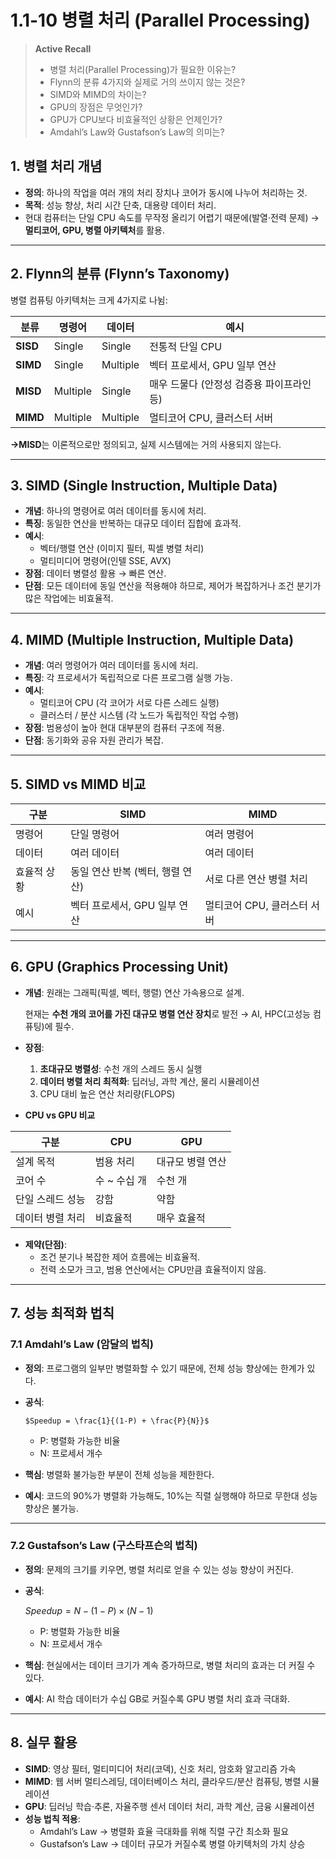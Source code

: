 # 1.1-10 병렬 처리 (Parallel Processing)

> **Active Recall**
> 
> - 병렬 처리(Parallel Processing)가 필요한 이유는?
> - Flynn의 분류 4가지와 실제로 거의 쓰이지 않는 것은?
> - SIMD와 MIMD의 차이는?
> - GPU의 장점은 무엇인가?
> - GPU가 CPU보다 비효율적인 상황은 언제인가?
> - Amdahl’s Law와 Gustafson’s Law의 의미는?

## 1. 병렬 처리 개념

- **정의**: 하나의 작업을 여러 개의 처리 장치나 코어가 동시에 나누어 처리하는 것.
- **목적**: 성능 향상, 처리 시간 단축, 대용량 데이터 처리.
- 현대 컴퓨터는 단일 CPU 속도를 무작정 올리기 어렵기 때문에(발열·전력 문제) → **멀티코어, GPU, 병렬 아키텍처**를 활용.

---

## 2. Flynn의 분류 (Flynn’s Taxonomy)

병렬 컴퓨팅 아키텍처는 크게 4가지로 나뉨:

| 분류 | 명령어 | 데이터 | 예시 |
| --- | --- | --- | --- |
| **SISD** | Single | Single | 전통적 단일 CPU |
| **SIMD** | Single | Multiple | 벡터 프로세서, GPU 일부 연산 |
| **MISD** | Multiple | Single | 매우 드물다 (안정성 검증용 파이프라인 등) |
| **MIMD** | Multiple | Multiple | 멀티코어 CPU, 클러스터 서버 |

**→MISD**는 이론적으로만 정의되고, 실제 시스템에는 거의 사용되지 않는다.

---

## 3. SIMD (Single Instruction, Multiple Data)

- **개념**: 하나의 명령어로 여러 데이터를 동시에 처리.
- **특징**: 동일한 연산을 반복하는 대규모 데이터 집합에 효과적.
- **예시**:
    - 벡터/행렬 연산 (이미지 필터, 픽셀 병렬 처리)
    - 멀티미디어 명령어(인텔 SSE, AVX)
- **장점**: 데이터 병렬성 활용 → 빠른 연산.
- **단점**: 모든 데이터에 동일 연산을 적용해야 하므로, 제어가 복잡하거나 조건 분기가 많은 작업에는 비효율적.

---

## 4. MIMD (Multiple Instruction, Multiple Data)

- **개념**: 여러 명령어가 여러 데이터를 동시에 처리.
- **특징**: 각 프로세서가 독립적으로 다른 프로그램 실행 가능.
- **예시**:
    - 멀티코어 CPU (각 코어가 서로 다른 스레드 실행)
    - 클러스터 / 분산 시스템 (각 노드가 독립적인 작업 수행)
- **장점**: 범용성이 높아 현대 대부분의 컴퓨터 구조에 적용.
- **단점**: 동기화와 공유 자원 관리가 복잡.

---

## 5. SIMD vs MIMD 비교

| 구분 | SIMD | MIMD |
| --- | --- | --- |
| 명령어 | 단일 명령어 | 여러 명령어 |
| 데이터 | 여러 데이터 | 여러 데이터 |
| 효율적 상황 | 동일 연산 반복 (벡터, 행렬 연산) | 서로 다른 연산 병렬 처리 |
| 예시 | 벡터 프로세서, GPU 일부 연산 | 멀티코어 CPU, 클러스터 서버 |

---

## 6. GPU (Graphics Processing Unit)

- **개념**: 원래는 그래픽(픽셀, 벡터, 행렬) 연산 가속용으로 설계.
    
    현재는 **수천 개의 코어를 가진 대규모 병렬 연산 장치**로 발전 → AI, HPC(고성능 컴퓨팅)에 필수.
    
- **장점**:
    1. **초대규모 병렬성**: 수천 개의 스레드 동시 실행
    2. **데이터 병렬 처리 최적화**: 딥러닝, 과학 계산, 물리 시뮬레이션
    3. CPU 대비 높은 연산 처리량(FLOPS)
- **CPU vs GPU 비교**

| 구분 | CPU | GPU |
| --- | --- | --- |
| 설계 목적 | 범용 처리 | 대규모 병렬 연산 |
| 코어 수 | 수 ~ 수십 개 | 수천 개 |
| 단일 스레드 성능 | 강함 | 약함 |
| 데이터 병렬 처리 | 비효율적 | 매우 효율적 |
- **제약(단점)**:
    - 조건 분기나 복잡한 제어 흐름에는 비효율적.
    - 전력 소모가 크고, 범용 연산에서는 CPU만큼 효율적이지 않음.

---

## 7. 성능 최적화 법칙

### 7.1 Amdahl’s Law (암달의 법칙)

- **정의**: 프로그램의 일부만 병렬화할 수 있기 때문에, 전체 성능 향상에는 한계가 있다.
- **공식**:
    
    
      $Speedup = \frac{1}{(1-P) + \frac{P}{N}}$
    
    - P: 병렬화 가능한 비율
    - N: 프로세서 개수
- **핵심**: 병렬화 불가능한 부분이 전체 성능을 제한한다.
- **예시**: 코드의 90%가 병렬화 가능해도, 10%는 직렬 실행해야 하므로 무한대 성능 향상은 불가능.

---

### 7.2 Gustafson’s Law (구스타프슨의 법칙)

- **정의**: 문제의 크기를 키우면, 병렬 처리로 얻을 수 있는 성능 향상이 커진다.
- **공식**:
    
    $Speedup=N−(1−P)×(N−1)$
    
    - P: 병렬화 가능한 비율
    - N: 프로세서 개수
- **핵심**: 현실에서는 데이터 크기가 계속 증가하므로, 병렬 처리의 효과는 더 커질 수 있다.
- **예시**: AI 학습 데이터가 수십 GB로 커질수록 GPU 병렬 처리 효과 극대화.

---

## 8. 실무 활용

- **SIMD**: 영상 필터, 멀티미디어 처리(코덱), 신호 처리, 암호화 알고리즘 가속
- **MIMD**: 웹 서버 멀티스레딩, 데이터베이스 처리, 클라우드/분산 컴퓨팅, 병렬 시뮬레이션
- **GPU**: 딥러닝 학습·추론, 자율주행 센서 데이터 처리, 과학 계산, 금융 시뮬레이션
- **성능 법칙 적용**:
    - Amdahl’s Law → 병렬화 효율 극대화를 위해 직렬 구간 최소화 필요
    - Gustafson’s Law → 데이터 규모가 커질수록 병렬 아키텍처의 가치 상승
